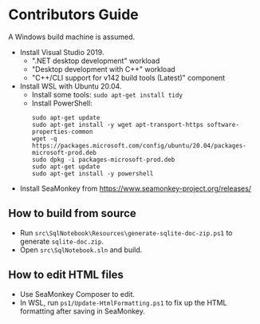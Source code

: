 # Contributors Guide

A Windows build machine is assumed.

- Install Visual Studio 2019.
    - ".NET desktop development" workload
    - "Desktop development with C++" workload
    - "C++/CLI support for v142 build tools (Latest)" component
- Install WSL with Ubuntu 20.04.
    - Install some tools: `sudo apt-get install tidy`
    - Install PowerShell:
        ```
        sudo apt-get update
        sudo apt-get install -y wget apt-transport-https software-properties-common
        wget -q https://packages.microsoft.com/config/ubuntu/20.04/packages-microsoft-prod.deb
        sudo dpkg -i packages-microsoft-prod.deb
        sudo apt-get update
        sudo apt-get install -y powershell
        ```
- Install SeaMonkey from https://www.seamonkey-project.org/releases/

## How to build from source

- Run `src\SqlNotebook\Resources\generate-sqlite-doc-zip.ps1` to generate `sqlite-doc.zip`.
- Open `src\SqlNotebook.sln` and build.

## How to edit HTML files

- Use SeaMonkey Composer to edit.
- In WSL, run `ps1/Update-HtmlFormatting.ps1` to fix up the HTML formatting after saving in SeaMonkey.
